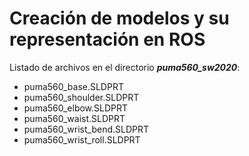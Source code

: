 # Creación de modelos y su representación en ROS

Listado de archivos en el directorio ***puma560_sw2020***:

- puma560_base.SLDPRT
- puma560_shoulder.SLDPRT
- puma560_elbow.SLDPRT
- puma560_waist.SLDPRT
- puma560_wrist_bend.SLDPRT
- puma560_wrist_roll.SLDPRT
